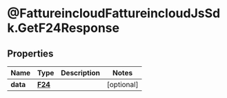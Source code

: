 # @FattureincloudFattureincloudJsSdk.GetF24Response

## Properties

Name | Type | Description | Notes
------------ | ------------- | ------------- | -------------
**data** | [**F24**](F24.md) |  | [optional] 


